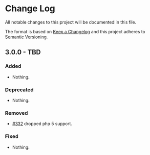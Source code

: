 # Change Log

All notable changes to this project will be documented in this file.

The format is based on [Keep a Changelog](http://keepachangelog.com/)
and this project adheres to [Semantic Versioning](http://semver.org/).

## 3.0.0 - TBD

### Added

- Nothing.

### Deprecated

- Nothing.

### Removed

- [#332](https://github.com/sculpin/sculpin/pull/332) dropped php 5 support.

### Fixed

- Nothing.

